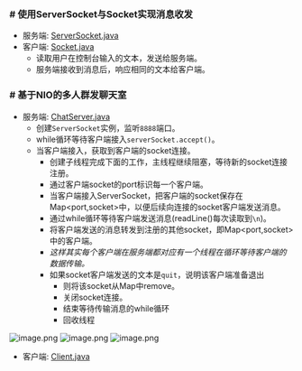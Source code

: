 ### # 使用ServerSocket与Socket实现消息收发
* 服务端: [ServerSocket.java](src/main/java/com/futao/learn/imooc/netty/MyServerSocket.java)
* 客户端: [Socket.java](src/main/java/com/futao/learn/imooc/netty/MyClientSocket.java)
    * 读取用户在控制台输入的文本，发送给服务端。
    * 服务端接收到消息后，响应相同的文本给客户端。


### # 基于NIO的多人群发聊天室
* 服务端: [ChatServer.java](src/main/java/com/futao/learn/imooc/chatroom/nio/ChatServer.java)
    * 创建`ServerSocket`实例，监听`8888`端口。
    * while循环等待客户端接入`serverSocket.accept()`。
    * 当客户端接入，获取到客户端的socket连接。
        * 创建子线程完成下面的工作，主线程继续阻塞，等待新的socket连接注册。
        * 通过客户端socket的port标识每一个客户端。
        * 当客户端接入ServerSocket，把客户端的socket保存在Map<port,socket>中，以便后续向连接的socket客户端发送消息。
        * 通过while循环等待客户端发送消息(readLine()每次读取到`\n`)。
        * 将客户端发送的消息转发到注册的其他socket，即Map<port,socket>中的客户端。
        * *这样其实每个客户端在服务端都对应有一个线程在循环等待客户端的数据传输。*
        * 如果socket客户端发送的文本是`quit`，说明该客户端准备退出
            * 则将该socket从Map中remove。
            * 关闭socket连接。
            * 结束等待传输消息的while循环
            * 回收线程
       
![image.png](https://upload-images.jianshu.io/upload_images/1846623-d02e8b83dfb861d6.png?imageMogr2/auto-orient/strip%7CimageView2/2/w/1240)
![image.png](https://upload-images.jianshu.io/upload_images/1846623-f4c36956f31c9bab.png?imageMogr2/auto-orient/strip%7CimageView2/2/w/1240)
![image.png](https://upload-images.jianshu.io/upload_images/1846623-ca834d2ccb22dbe9.png?imageMogr2/auto-orient/strip%7CimageView2/2/w/1240)

* 客户端: [Client.java](src/main/java/com/futao/learn/imooc/chatroom/nio/Client.java)